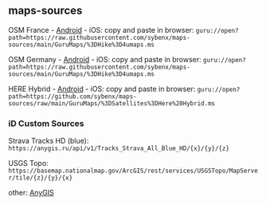 ## maps-sources


OSM France - [Android](https://raw.githubusercontent.com/sybenx/maps-sources/main/GuruMaps/%3DHike%3D4umaps.ms) - iOS: copy and paste in browser: `guru://open?path=https://raw.githubusercontent.com/sybenx/maps-sources/main/GuruMaps/%3DHike%3D4umaps.ms`

OSM Germany - [Android](https://raw.githubusercontent.com/sybenx/maps-sources/main/GuruMaps/%3DMap%3DOSM%20Germany.ms) - iOS: copy and paste in browser: `guru://open?path=https://raw.githubusercontent.com/sybenx/maps-sources/main/GuruMaps/%3DHike%3D4umaps.ms`

HERE Hybrid - [Android](https://github.com/sybenx/maps-sources/raw/main/GuruMaps/%3DSatellites%3DHere%20Hybrid.ms) - iOS: copy and paste in browser: `guru://open?path=https://github.com/sybenx/maps-sources/raw/main/GuruMaps/%3DSatellites%3DHere%20Hybrid.ms`


### iD Custom Sources

Strava Tracks HD (blue): `https://anygis.ru/api/v1/Tracks_Strava_All_Blue_HD/{x}/{y}/{z}`

USGS Topo: `https://basemap.nationalmap.gov/ArcGIS/rest/services/USGSTopo/MapServer/tile/{z}/{y}/{x}`

other: [AnyGIS](https://anygis.ru/Web/Html/Download_en)
